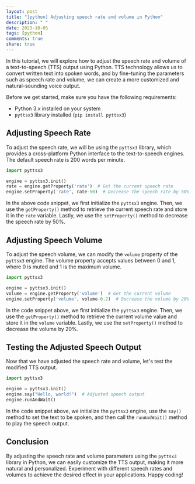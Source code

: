 ```yaml
---
layout: post
title: "[python] Adjusting speech rate and volume in Python"
description: " "
date: 2023-10-05
tags: [python]
comments: true
share: true
---
```


In this tutorial, we will explore how to adjust the speech rate and volume of a text-to-speech (TTS) output using Python. TTS technology allows us to convert written text into spoken words, and by fine-tuning the parameters such as speech rate and volume, we can create a more customized and natural-sounding voice output.

Before we get started, make sure you have the following requirements:

- Python 3.x installed on your system
- `pyttsx3` library installed (`pip install pyttsx3`)

## Adjusting Speech Rate

To adjust the speech rate, we will be using the `pyttsx3` library, which provides a cross-platform Python interface to the text-to-speech engines. The default speech rate is 200 words per minute.

```python
import pyttsx3

engine = pyttsx3.init()
rate = engine.getProperty('rate')  # Get the current speech rate
engine.setProperty('rate', rate-50)  # Decrease the speech rate by 50%
```

In the above code snippet, we first initialize the `pyttsx3` engine. Then, we use the `getProperty()` method to retrieve the current speech rate and store it in the `rate` variable. Lastly, we use the `setProperty()` method to decrease the speech rate by 50%.

## Adjusting Speech Volume

To adjust the speech volume, we can modify the `volume` property of the `pyttsx3` engine. The volume property accepts values between 0 and 1, where 0 is muted and 1 is the maximum volume.

```python
import pyttsx3

engine = pyttsx3.init()
volume = engine.getProperty('volume')  # Get the current volume
engine.setProperty('volume', volume-0.2)  # Decrease the volume by 20%
```

In the code snippet above, we first initialize the `pyttsx3` engine. Then, we use the `getProperty()` method to retrieve the current volume value and store it in the `volume` variable. Lastly, we use the `setProperty()` method to decrease the volume by 20%.

## Testing the Adjusted Speech Output

Now that we have adjusted the speech rate and volume, let's test the modified TTS output.

```python
import pyttsx3

engine = pyttsx3.init()
engine.say("Hello, world!")  # Adjusted speech output
engine.runAndWait()
```

In the code snippet above, we initialize the `pyttsx3` engine, use the `say()` method to set the text to be spoken, and then call the `runAndWait()` method to play the speech output.

## Conclusion

By adjusting the speech rate and volume parameters using the `pyttsx3` library in Python, we can easily customize the TTS output, making it more natural and personalized. Experiment with different speech rates and volumes to achieve the desired effect in your applications. Happy coding!